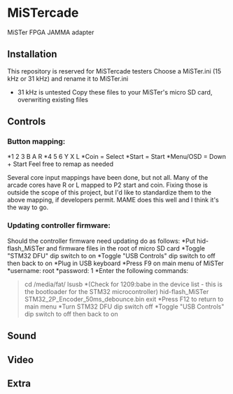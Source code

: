 # MiSTercade
 MiSTer FPGA JAMMA adapter

## Installation
This repository is reserved for MiSTercade testers
Choose a MiSTer.ini (15 kHz or 31 kHz) and rename it to MiSTer.ini
- 31 kHz is untested
Copy these files to your MiSTer's micro SD card, overwriting existing files

## Controls
### Button mapping:
*1 2 3    B A R
*4 5 6    Y X L
*Coin = Select
*Start = Start
*Menu/OSD = Down + Start
Feel free to remap as needed

Several core input mappings have been done, but not all. Many of the arcade cores have R or L mapped to P2 start and coin. Fixing those is outside the scope of this project, but I'd like to standardize them to the above mapping, if developers permit. MAME does this well and I think it's the way to go.

### Updating controller firmware:
Should the controller firmware need updating do as follows:
*Put hid-flash_MiSTer and firmware files in the root of micro SD card
*Toggle "STM32 DFU" dip switch to on
*Toggle "USB Controls" dip switch to off then back to on
*Plug in USB keyboard
*Press F9 on main menu of MiSTer
*username: root
*password: 1
*Enter the following commands:
>cd /media/fat/
>lsusb
*(Check for 1209:babe in the device list - this is the bootloader for the STM32 microcontroller)
>hid-flash_MiSTer STM32_2P_Encoder_50ms_debounce.bin
>exit
*Press F12 to return to main menu
*Turn STM32 DFU dip switch off
*Toggle "USB Controls" dip switch to off then back to on

## Sound

## Video

## Extra
